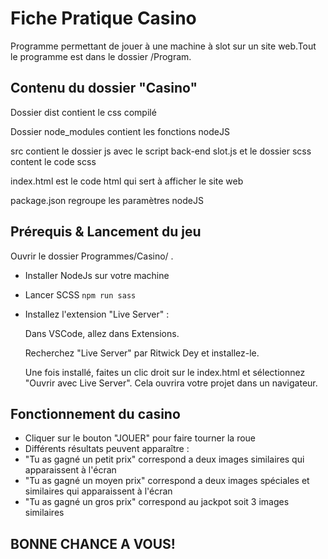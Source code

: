 # Fiche Pratique Casino

Programme permettant de jouer à une machine à slot sur un site web.Tout le programme est dans le dossier /Program.

## Contenu du dossier "Casino"

Dossier dist contient le css compilé 

Dossier node_modules contient les fonctions nodeJS

src contient le dossier js avec le script back-end slot.js et le dossier scss content le code scss

index.html est le code html qui sert à afficher le site web

package.json regroupe les paramètres nodeJS

## Prérequis & Lancement du jeu

Ouvrir le dossier Programmes/Casino/ .

* Installer NodeJs  sur votre machine

* Lancer SCSS 
`npm run sass`

* Installez l'extension "Live Server" : 

    Dans VSCode, allez dans Extensions.
    
    Recherchez "Live Server" par Ritwick Dey et installez-le.
    
    Une fois installé, faites un clic droit sur le index.html et     sélectionnez "Ouvrir avec Live Server". Cela ouvrira votre projet     dans un navigateur.
    
## Fonctionnement du casino

* Cliquer sur le bouton "JOUER" pour faire tourner la roue
* Différents résultats peuvent apparaître : 
* "Tu as gagné un petit prix" correspond a deux images similaires qui apparaissent à l'écran
* "Tu as gagné un moyen prix" correspond a deux images spéciales et similaires qui apparaissent à l'écran
* "Tu as gagné un gros prix" correspond au jackpot soit 3 images similaires

## BONNE CHANCE A VOUS! 
